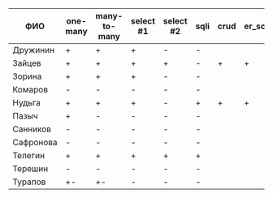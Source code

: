 | **ФИО**   | one-many | many-to-many | select #1 | select #2 | sqli | crud | er_schema | deploy |
|-----------|----------|--------------|-----------|-----------|------|------|-----------|--------|
| Дружинин  | +        | +            | +         | -         | -    |      |           |        |
| Зайцев    | +        | +            | +         | +         | -    | +    | +         |        |
| Зорина    | +        | +            | +         | -         | -    |      |           |        |
| Комаров   | -        | -            | -         | -         | -    |      |           |        |
| Нудьга    | +        | +            | +         | -         | +    | +    | +         |        |
| Пазыч     | +        | -            | -         | -         | -    |      |           |        |
| Санников  | -        | -            | -         | -         | -    |      |           |        |
| Сафронова | -        | -            | -         | -         | -    |      |           |        |
| Телегин   | +        | +            | +         | +         | +    |      |           |        |
| Терешин   | -        | -            | -         | -         | -    |      |           |        |
| Турапов   | +-       | +-           | -         | -         | -    |      |           |        |

